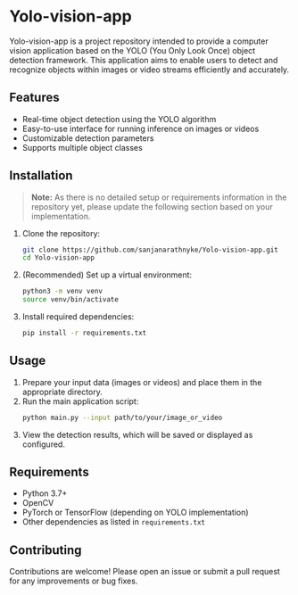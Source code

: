 # Yolo-vision-app

Yolo-vision-app is a project repository intended to provide a computer vision application based on the YOLO (You Only Look Once) object detection framework. This application aims to enable users to detect and recognize objects within images or video streams efficiently and accurately.

## Features

- Real-time object detection using the YOLO algorithm
- Easy-to-use interface for running inference on images or videos
- Customizable detection parameters
- Supports multiple object classes

## Installation

> **Note:** As there is no detailed setup or requirements information in the repository yet, please update the following section based on your implementation.

1. Clone the repository:
   ```bash
   git clone https://github.com/sanjanarathnyke/Yolo-vision-app.git
   cd Yolo-vision-app
   ```

2. (Recommended) Set up a virtual environment:
   ```bash
   python3 -m venv venv
   source venv/bin/activate
   ```

3. Install required dependencies:
   ```bash
   pip install -r requirements.txt
   ```

## Usage

1. Prepare your input data (images or videos) and place them in the appropriate directory.
2. Run the main application script:
   ```bash
   python main.py --input path/to/your/image_or_video
   ```
3. View the detection results, which will be saved or displayed as configured.

## Requirements

- Python 3.7+
- OpenCV
- PyTorch or TensorFlow (depending on YOLO implementation)
- Other dependencies as listed in `requirements.txt`

## Contributing

Contributions are welcome! Please open an issue or submit a pull request for any improvements or bug fixes.
